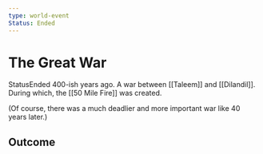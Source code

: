 ```yaml
---
type: world-event
Status: Ended
---
```


#  The Great War
<span class="dataview inline-field"><span class="inline-field-key">Status</span><span class="inline-field-value">Ended</span></span>
400-ish years ago. A war between [[Taleem]] and [[Dilandil]]. During which, the [[50 Mile Fire]] was created.

(Of course, there was a much deadlier and more important war like 40 years later.)

## Outcome

